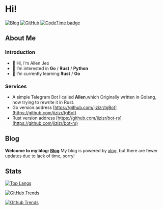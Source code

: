 # Hi!
[![Blog](https://img.shields.io/badge/Blog-z__r.cc-%231D7EA7.svg?logo=wordpress&logoColor=white)](https://z-r.cc)
[![GitHub](https://img.shields.io/badge/GitHub-AllenJeo-%2312100E.svg?logo=Github&logoColor=white)](https://github.com/jizizr)
[![CodeTime badge](https://img.shields.io/endpoint?style=plastic&url=https%3A%2F%2Fapi.codetime.dev%2Fshield%3Fid%3D20774%26project%3D%26in%3D0)](https://codetime.dev)

## About Me

### Introduction

- 👋 Hi, I’m Allen Jeo
- 👀 I’m interested in **Go** / **Rust** / **Python**
- 🌱 I’m currently learning **Rust**  / **Go**

### Services

- A simple Telegram Bot I called **Allen**,which Originally written in Golang, now trying to rewrite it in Rust.
- Go version address [https://github.com/jizizr/tgBot](https://github.com/jizizr/tgBot)
- Rust version address [https://github.com/jizizr/bot-rs](https://github.com/jizizr/bot-rs)
## Blog

**Welcome to my blog: [Blog](https://z-r.cc)**
My blog is powered by [xlog](https://xlog.app), but there are fewer updates due to lack of time, sorry!

## Stats
[![Top Langs](https://github-readme-stats.vercel.app/api/top-langs/?username=jizizr&hide=c%2B%2B&layout=compact&langs_count=8&card_width=445)](https://github.com/jizizr/github-readme-stats)

[![GitHub Trends](https://api.githubtrends.io/user/svg/jizizr/langs?time_range=one_year&theme=classic)](https://api.githubtrends.io/user/svg/jizizr/langs?time_range=one_year&theme=classic)

[![Github Trends](https://api.githubtrends.io/user/svg/jizizr/repos?time_range=one_year&theme=classic)](https://api.githubtrends.io/user/svg/jizizr/repos?time_range=one_year&theme=classic)
